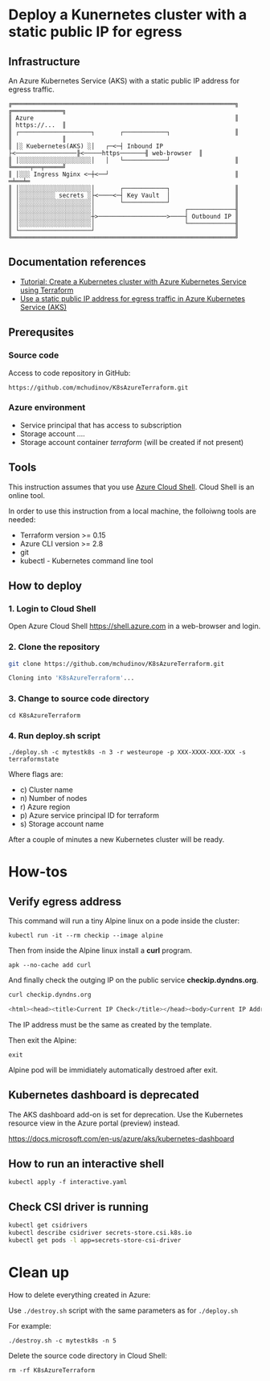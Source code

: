 # Deploy a Kunernetes cluster with a static public IP for egress

## Infrastructure
An Azure Kubernetes Service (AKS) with a static public IP address for egress traffic.
```
╔══════════════════════════════════════════════════════════════╗                  ╔══════════════╗  
║ Azure                                                        ║                  ║ https://...  ║
║ ┌────────────────────┐       ┌────────────┐                  ║                  ║              ║
║ │░ Kuebernetes(AKS) ░│   ┌─<─┤ Inbound IP ├<─────────────────╟<─────https───────╢ web-browser  ║
║ │░░░░░░░░░░░░░░░░░░░░│   │   └────────────┘                  ║                  ╚═════╤══╤═════╝
║ │░░░ Ingress Nginx <─┼<──┘                                   ║                       ═╧══╧═ 
║ │░░░░░░░░░░░░░░░░░░░░│       ┌────────────┐                  ║                    
║ │░░░░░░░░░░ secrets ░├<────<─┤ Key Vault  │                  ║
║ │░░░░░░░░░░░░░░░░░░░░│       └────────────┘                  ║
║ │░░░░░░░░░░░░░░░░░░░░│                         ┌─────────────╢               
║ │░░░░░░░░░░░░░░░░░░░░┼>───────────────────>────┤ Outbound IP ║ 
║ │░░░░░░░░░░░░░░░░░░░░│                         └─────────────╢                
║ └────────────────────┘                                       ║               
╚══════════════════════════════════════════════════════════════╝                                                                                               
```
## Documentation references
*  [Tutorial: Create a Kubernetes cluster with Azure Kubernetes Service using Terraform](https://docs.microsoft.com/en-us/azure/developer/terraform/create-k8s-cluster-with-tf-and-aks)
*  [Use a static public IP address for egress traffic in Azure Kubernetes Service (AKS)](https://docs.microsoft.com/en-us/azure/aks/egress)

## Prerequsites
### Source code
Access to code repository in GitHub:

`https://github.com/mchudinov/K8sAzureTerraform.git`

### Azure environment
* Service principal that has access to subscription
* Storage account *....*
* Storage account container *terraform* (will be created if not present)

## Tools
This instruction assumes that you use [Azure Cloud Shell](https://docs.microsoft.com/en-us/azure/cloud-shell/overview). Cloud Shell is an online tool.

In order to use this instruction from a local machine, the folloiwng tools are needed:
*  Terraform version >= 0.15
*  Azure CLI version >= 2.8
*  git
*  kubectl - Kubernetes command line tool

## How to deploy
### 1. Login to Cloud Shell
Open Azure Cloud Shell https://shell.azure.com in a web-browser and login.

### 2. Clone the repository 
```sh
git clone https://github.com/mchudinov/K8sAzureTerraform.git

Cloning into 'K8sAzureTerraform'...
```
### 3. Change to source code directory
`cd K8sAzureTerraform`

### 4. Run deploy.sh script
`./deploy.sh -c mytestk8s -n 3 -r westeurope -p XXX-XXXX-XXX-XXX -s terraformstate`

Where flags are:
*  c) Cluster name
*  n) Number of nodes
*  r) Azure region
*  p) Azure service principal ID for terraform
*  s) Storage account name

After a couple of minutes a new Kubernetes cluster will be ready.

# How-tos
## Verify egress address
This command will run a tiny Alpine linux on a pode inside the cluster:

`kubectl run -it --rm checkip --image alpine`

Then from inside the Alpine linux install a **curl** program.

`apk --no-cache add curl`

And finally check the outging IP on the public service **checkip.dyndns.org**.
```sh
curl checkip.dyndns.org

<html><head><title>Current IP Check</title></head><body>Current IP Address: 40.121.183.52</body></html>
```
The IP address must be the same as created by the template.

Then exit the Alpine:

`exit`

Alpine pod will be immidiately automatically destroed after exit.

## Kubernetes dashboard is deprecated
The AKS dashboard add-on is set for deprecation. Use the Kubernetes resource view in the Azure portal (preview) instead.

https://docs.microsoft.com/en-us/azure/aks/kubernetes-dashboard

## How to run an interactive shell

`kubectl apply -f interactive.yaml`

## Check CSI driver is running
```sh
kubectl get csidrivers
kubectl describe csidriver secrets-store.csi.k8s.io
kubectl get pods -l app=secrets-store-csi-driver
```

# Clean up
How to delete everything created in Azure:

Use `./destroy.sh` script with the same parameters as for `./deploy.sh`

For example:

`./destroy.sh -c mytestk8s -n 5`

Delete the source code directory in Cloud Shell:

`rm -rf K8sAzureTerraform`